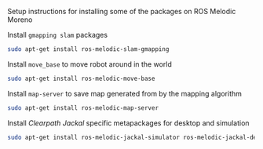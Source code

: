 Setup instructions for installing some of the packages on ROS Melodic Moreno


Install `gmapping slam` packages
```bash
sudo apt-get install ros-melodic-slam-gmapping
```

Install `move_base` to move robot around in the world
```bash
sudo apt-get install ros-melodic-move-base
```

Install `map-server` to save map generated from by the mapping algorithm
```bash
sudo apt-get install ros-melodic-map-server
```

Install _Clearpath Jackal_ specific metapackages for desktop and simulation
```bash
sudo apt-get install ros-melodic-jackal-simulator ros-melodic-jackal-desktop
```